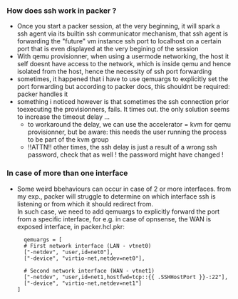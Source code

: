 ### How does ssh work in packer ?
* Once you start a packer session, at the very beginning, it will spark a ssh agent via its builtin ssh communicator mechanism, that ssh agent is forwarding the "future" vm instance ssh port to localhost on a certain port that is even displayed at the very begining of the session
* With qemu provisionner, when using a usermode networking, the host it self doesnt have access to the network, which is inside qemu and hence isolated from the host, hence the necessity of ssh port forwarding
* sometimes, it happened that i have to use qemuargs to explicitly set the port forwarding but according to packer docs, this shouldnt be required: packer handles it
* something i noticed however is that sometimes the ssh connection prior toexecuting the provisionners, fails. It times out. the only solution seems to increase the timeout delay ...
  * to workaround the delay, we can use the accelerator = kvm for qemu provisionner, but be aware: this needs the user running the process to be part of the kvm group
  * !!ATTN!! other times, the ssh delay is just a result of a wrong ssh password, check that as well ! the password might have changed !
### In case of more than one interface  
* Some weird bbehaviours can occur in case of 2 or more interfaces. from my exp., packer will struggle to determine on which interface ssh is listening or from which it should redirect from.  
  In such case, we need to add qemuargs to explicitly forward the port from a specific interface, for e.g. in case of opnsense, the WAN is exposed interface, in packer.hcl.pkr:  
  ```
    qemuargs = [
    # First network interface (LAN - vtnet0)
    ["-netdev", "user,id=net0"],
    ["-device", "virtio-net,netdev=net0"],
    
    # Second network interface (WAN - vtnet1)
    ["-netdev", "user,id=net1,hostfwd=tcp::{{ .SSHHostPort }}-:22"],
    ["-device", "virtio-net,netdev=net1"]
  ]  
  ```
